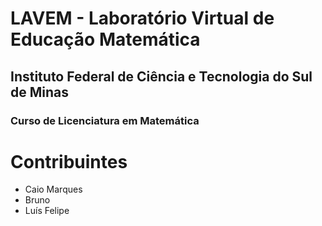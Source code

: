 # LAVEM - Laboratório Virtual de Educação Matemática

## Instituto Federal de Ciência e Tecnologia do Sul de Minas

### Curso de Licenciatura em Matemática



# Contribuintes
<ul>
	<li>Caio Marques</li>
	<li>Bruno</li>
	<li>Luís Felipe</li>
</ul>